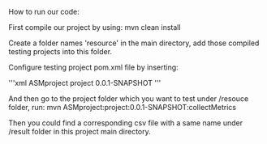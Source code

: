 How to run our code:

First compile our project by using:
mvn clean install

Create a folder names 'resource' in the main directory, add those compiled testing projects into this folder.

Configure testing project pom.xml file by inserting:



'''xml
<build>
    <plugins>
        <plugin>
            <groupId>ASMproject</groupId>
            <artifactId>project</artifactId>
            <version>0.0.1-SNAPSHOT</version>
        </plugin>
      <plugins>
</build>
'''


And then go to the project folder which you want to test under /resouce folder, run:
mvn ASMproject:project:0.0.1-SNAPSHOT:collectMetrics

Then you could find a corresponding csv file with a same name under /result folder in this project main directory.